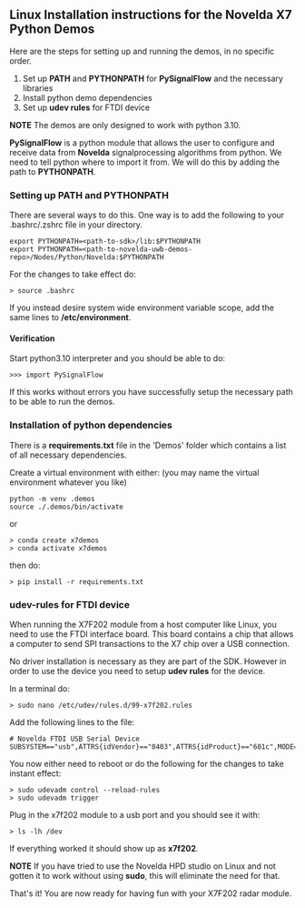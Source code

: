 ## Linux Installation instructions for the Novelda X7 Python Demos ##

Here are the steps for setting up and running the demos, in no specific order.

1. Set up __PATH__  and __PYTHONPATH__ for __PySignalFlow__ and the necessary libraries
2. Install python demo dependencies
3. Set up __udev rules__ for FTDI device

**NOTE** The demos are only designed to work with python 3.10. 

__PySignalFlow__ is a python module that allows the user to configure and receive data from __Novelda__ signalprocessing algorithms from python. We need to tell python where to import it from. We will do this by adding the path to __PYTHONPATH__.

### Setting up PATH and PYTHONPATH ###
There are several ways to do this. One way is to add the following to your .bashrc/.zshrc file in your <home> directory.

``` 
export PYTHONPATH=<path-to-sdk>/lib:$PYTHONPATH
export PYTHONPATH=<path-to-novelda-uwb-demos-repo>/Nodes/Python/Novelda:$PYTHONPATH
```

For the changes to take effect do:
``` 
> source .bashrc
```

If you instead desire system wide environment variable scope, add the same lines to __/etc/environment__.

#### Verification ####
Start python3.10 interpreter and you should be able to do:
``` 
>>> import PySignalFlow
```
If this works without errors you have successfully setup the necessary path to be able to run the demos.


### Installation of python dependencies ###
There is a __requirements.txt__ file in the 'Demos' folder which contains a list of all necessary dependencies.

Create a virtual environment with either: (you may name the virtual environment whatever you like)
```
python -m venv .demos
source ./.demos/bin/activate
```

or
```
> conda create x7demos
> conda activate x7demos
```

then do:
```
> pip install -r requirements.txt
```



### udev-rules for FTDI device ###
When running the X7F202 module from a host computer like Linux, you need to use the
FTDI interface board. This board contains a chip that allows a computer to send SPI transactions to the 
X7 chip over a USB connection.

No driver installation is necessary as they are part of the SDK. However in order to use the device you need to setup
__udev rules__ for the device.

In a terminal do:

``` 
> sudo nano /etc/udev/rules.d/99-x7f202.rules 
```

Add the following lines to the file:

``` 
# Novelda FTDI USB Serial Device
SUBSYSTEM=="usb",ATTRS{idVendor}=="0403",ATTRS{idProduct}=="601c",MODE="0777",GROUP="dialout",SYMLINK+="x7f202"
```

You now either need to reboot or do the following for the changes to take instant effect:

```
> sudo udevadm control --reload-rules
> sudo udevadm trigger
```

Plug in the x7f202 module to a usb port and you should see it with:

```
> ls -lh /dev
```

If everything worked it should show up as __x7f202__.

**NOTE** If you have tried to use the Novelda HPD studio on Linux and not gotten it to work without using __sudo__, this will
eliminate the need for that.


That's it! You are now ready for having fun with your X7F202 radar module.